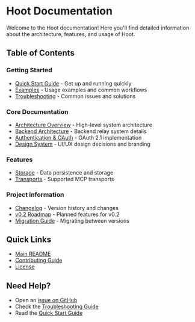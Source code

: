 # Hoot Documentation

Welcome to the Hoot documentation! Here you'll find detailed information about the architecture, features, and usage of Hoot.

## Table of Contents

### Getting Started
- [Quick Start Guide](./QUICKSTART.md) - Get up and running quickly
- [Examples](./EXAMPLES.md) - Usage examples and common workflows
- [Troubleshooting](./TROUBLESHOOTING.md) - Common issues and solutions

### Core Documentation
- [Architecture Overview](./ARCHITECTURE.md) - High-level system architecture
- [Backend Architecture](./BACKEND_ARCHITECTURE.md) - Backend relay system details
- [Authentication & OAuth](./AUTHENTICATION.md) - OAuth 2.1 implementation
- [Design System](./DESIGN_HOOT.md) - UI/UX design decisions and branding

### Features
- [Storage](./STORAGE.md) - Data persistence and storage
- [Transports](./TRANSPORTS.md) - Supported MCP transports

### Project Information
- [Changelog](./CHANGELOG.md) - Version history and changes
- [v0.2 Roadmap](./V0.2_ROADMAP.md) - Planned features for v0.2
- [Migration Guide](./MIGRATION_GUIDE.md) - Migrating between versions

## Quick Links

- [Main README](../README.md)
- [Contributing Guide](../CONTRIBUTING.md)
- [License](../LICENSE)

## Need Help?

- Open an [issue on GitHub](https://github.com/yourusername/hoot/issues)
- Check the [Troubleshooting Guide](./TROUBLESHOOTING.md)
- Read the [Quick Start Guide](./QUICKSTART.md)


